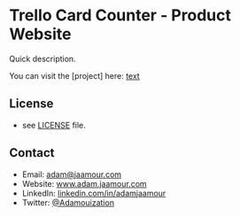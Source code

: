 # Trello Card Counter - Product Website

Quick description.

You can visit the [project] here: [text](url)

## License
* see [LICENSE](path) file.

## Contact
* Email: adam@jaamour.com
* Website: www.adam.jaamour.com
* LinkedIn: [linkedin.com/in/adamjaamour](https://www.linkedin.com/in/adamjaamour/)
* Twitter: [@Adamouization](https://twitter.com/Adamouization)